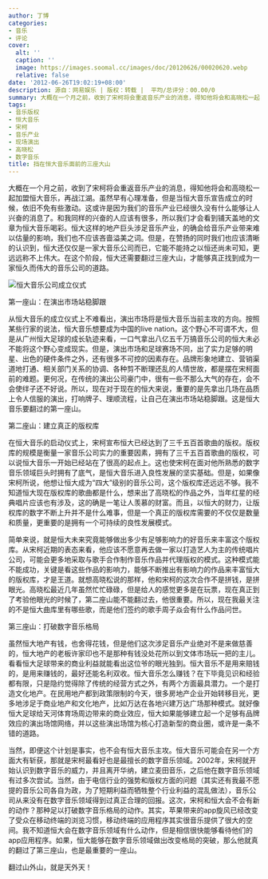 ```yaml
---
author: 丁博
categories:
- 音乐
- 评论
cover:
  alt: ''
  caption: ''
  image: https://images.soomal.cc/images/doc/20120626/00020620.webp
  relative: false
date: '2012-06-26T19:02:19+08:00'
description: 源自：网易娱乐 | 版权：转载 |  平均/总评分：00.00/0
summary: 大概在一个月之前，收到了宋柯将会重返音乐产业的消息，得知他将会和高晓松一起加盟恒大音乐，再战江湖。虽然早有心理准备，但是当恒大音乐宣告成立的时候，依旧不免有些激动。这或许是因为我们的音乐产业已经很久没有什么能够让人兴奋的消息了。和我同样的兴奋的人应该有很多，所以我们才会看到铺天盖地的文章……
tags:
- 音乐版权
- 恒大音乐
- 宋柯
- 音乐产业
- 现场演出
- 高晓松
- 数字音乐
title: 挡在恒大音乐面前的三座大山
---
```


大概在一个月之前，收到了宋柯将会重返音乐产业的消息，得知他将会和高晓松一起加盟恒大音乐，再战江湖。虽然早有心理准备，但是当恒大音乐宣告成立的时候，依旧不免有些激动。这或许是因为我们的音乐产业已经很久没有什么能够让人兴奋的消息了。和我同样的兴奋的人应该有很多，所以我们才会看到铺天盖地的文章为恒大音乐喝彩。恒大这样的地产巨头涉足音乐产业，的确会给音乐产业带来难以估量的影响，我们也不应该吝啬溢美之词。但是，在赞扬的同时我们也应该清晰的认识到，恒大还仅仅是一家大音乐公司而已，它能不能持之以恒还尚未可知，更远远称不上伟大。在这个阶段，恒大还需要翻过三座大山，才能够真正找到成为一家恒久而伟大的音乐公司的道路。

![恒大音乐公司成立仪式](https://images.soomal.cc/images/doc/20120626/00020620.webp)





第一座山：在演出市场站稳脚跟

从恒大音乐的成立仪式上不难看出，演出市场将是恒大音乐当前主攻的方向。按照某些行家的说法，恒大音乐想要成为中国的live nation。这个野心不可谓不大，但是从广州恒大足球的成长轨迹来看，一口气拿出八亿五千万搞音乐公司的恒大未必不能将这个野心变成现实。但是，演出市场和足球赛场不同，出了实力足够的明星、出色的硬件条件之外，还有很多不可控的因素存在。品牌形象地建立、营销渠道地打通、相关部门关系的协调、各种剪不断理还乱的人情世故，都是摆在宋柯面前的难题。更何况，在传统的演出公司豪门中，很有一些不那么大气的存在，会不会使绊子还不好说。所以，现在对于现在的恒大来说，重要的是先拿出几场在品质上令人信服的演出，打响牌子、理顺流程，让自己在演出市场站稳脚跟。这是恒大音乐要翻过的第一座山。

第二座山：建立真正的版权库

在恒大音乐的启动仪式上，宋柯宣布恒大已经达到了三千五百首歌曲的版权。版权库的规模是衡量一家音乐公司实力的重要因素，拥有了三千五百首歌曲的版权，可以说恒大音乐一开始已经站在了很高的起点上。这也使宋柯在面对他所熟悉的数字音乐领域巨头时拥有了底气，是恒大音乐进入良性发展的坚实基础。但是，如果像宋柯所说，他想让恒大成为“四大”级别的音乐公司，这个版权库还远远不够。我不知道恒大现在版权库的歌曲都是什么，想来出了高晓松的作品之外，当年红星的经典唱片应该也有涉及，这的确是一笔让人羡慕的财富。而且，以恒大的财力，让版权库的数字不断上升并不是什么难事，但是一个真正的版权库需要的不仅仅是数量和质量，更重要的是拥有一个可持续的良性发展模式。

简单来说，就是恒大未来究竟能够做出多少有足够影响力的好音乐来丰富这个版权库。从宋柯近期的表态来看，他应该不愿意再去做一家以打造艺人为主的传统唱片公司，可能会更多地采取与歌手合作制作音乐作品并代理版权的模式。这种模式能不能成功，关键是看这些作品的影响力，能够不断推出有影响力的作品来丰富恒大的版权库，才是王道。就想高晓松说的那样，他和宋柯的这次合作不是拼钱，是拼眼光。高晓松最近几年虽然忙忙碌碌，但是给人的感觉更多是在玩票，现在真正到了考验他眼光的时候了，第二座山能不能翻过去，他很重要。所以，现在我最关注的不是恒大曲库里有哪些歌，而是他们签约的歌手周子焱会有什么作品问世。

第三座山：打破数字音乐格局

虽然恒大地产有钱，也舍得花钱，但是他们这次涉足音乐产业绝对不是来做慈善的，恒大地产的老板许家印也不是那种有钱没处花所以到文体市场玩一把的主儿。看看恒大足球带来的商业利益就能看出这位爷的眼光独到。恒大音乐不是用来赔钱的，是用来赚钱的，最好还能名利双收。恒大音乐怎么赚钱？在下毕竟见识和经验都有限，只是隐约觉得除了传统的经营方式之外，有两个方面最具潜力。一个是打造文化地产。在民用地产都到政策限制的今天，很多房地产企业开始转移目光，更多地涉足于商业地产和文化地产，比如万达在各地兴建万达广场那种模式。就好像恒大足球给天河体育场周边带来的商业效应，恒大如果能够建立起一个足够有品牌效应的演出场馆网络，并以这些演出场馆为核心打造新型的商业圈，或许是一条不错的道路。

当然，即便这个计划是事实，也不会有恒大音乐主攻。恒大音乐可能会在另一个方面大有斩获，那就是宋柯最看好也是最擅长的数字音乐领域。2002年，宋柯就开始认识到数字音乐的威力，并且离开华纳，建立麦田音乐，之后他在数字音乐领域有过多次尝试。当然，由于电信行业的强势和版权方面的问题（其实还有我最不愿提的音乐公司各自为政，为了短期利益而牺牲整个行业利益的混乱做法），音乐公司从来没有在数字音乐领域得到过真正合理的回报。这次，宋柯和恒大会不会有新的动作？那种足以打破数字音乐格局的动作。其实，苹果带来的app旋风已经改变了受众在移动终端的浏览习惯，移动终端的应用程序其实很音乐提供了很大的空间。我不知道恒大会在数字音乐领域有什么动作，但是相信很快能够看待他们的app应用程序。如果，恒大能够在数字音乐领域做出改变格局的突破，那么他就真的翻过了第三座山，也是最重要的一座山。

翻过山外山，就是天外天！